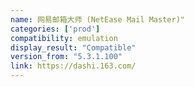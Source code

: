 ```yaml
---
name: 网易邮箱大师 (NetEase Mail Master)"
categories: ['prod']
compatibility: emulation
display_result: "Compatible"
version_from: "5.3.1.100"
link: https://dashi.163.com/
---
```

